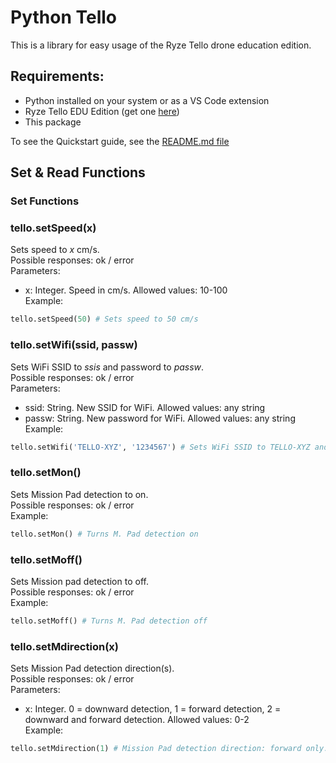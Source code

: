 # Python Tello
This is a library for easy usage of the Ryze Tello drone education edition.

## Requirements:
* Python installed on your system or as a VS Code extension
* Ryze Tello EDU Edition (get one [here](https://www.ryzerobotics.com/tello-edu))
* This package

To see the Quickstart guide, see the [README.md file](README.md)
## Set & Read Functions

### Set Functions

### tello.setSpeed(x)
Sets speed to *x* cm/s. <br />
Possible responses: ok / error <br />
Parameters:
* x: Integer. Speed in cm/s. Allowed values: 10-100 <br />
Example:
```python
tello.setSpeed(50) # Sets speed to 50 cm/s
```

### tello.setWifi(ssid, passw)
Sets WiFi SSID to *ssis* and password to *passw*. <br />
Possible responses: ok / error <br />
Parameters:
* ssid: String. New SSID for WiFi. Allowed values: any string <br />
* passw: String. New password for WiFi. Allowed values: any string <br />
Example:
```python
tello.setWifi('TELLO-XYZ', '1234567') # Sets WiFi SSID to TELLO-XYZ and password to 1234567
```

### tello.setMon()
Sets Mission Pad detection to on.<br />
Possible responses: ok / error <br />
Example:
```python
tello.setMon() # Turns M. Pad detection on
```

### tello.setMoff()
Sets Mission pad detection to off. <br />
Possible responses: ok / error <br />
Example:
```python
tello.setMoff() # Turns M. Pad detection off
```

### tello.setMdirection(x)
Sets Mission Pad detection direction(s). <br />
Possible responses: ok / error <br />
Parameters:
* x: Integer. 0 = downward detection, 1 = forward detection, 2 = downward and forward detection. Allowed values: 0-2 <br />
Example:
```python
tello.setMdirection(1) # Mission Pad detection direction: forward only.
```

